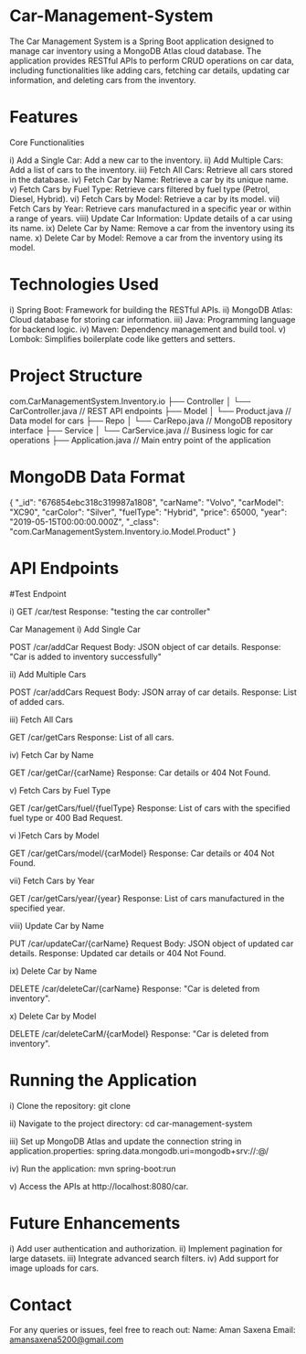 # Car-Management-System
The Car Management System is a Spring Boot application designed to manage car inventory using a MongoDB Atlas cloud database. The application provides RESTful APIs to perform CRUD operations on car data, including functionalities like adding cars, fetching car details, updating car information, and deleting cars from the inventory.

# Features
Core Functionalities

i) Add a Single Car: Add a new car to the inventory.
ii) Add Multiple Cars: Add a list of cars to the inventory.
iii) Fetch All Cars: Retrieve all cars stored in the database.
iv) Fetch Car by Name: Retrieve a car by its unique name.
v) Fetch Cars by Fuel Type: Retrieve cars filtered by fuel type (Petrol, Diesel, Hybrid).
vi) Fetch Cars by Model: Retrieve a car by its model.
vii) Fetch Cars by Year: Retrieve cars manufactured in a specific year or within a range of years.
viii) Update Car Information: Update details of a car using its name.
ix) Delete Car by Name: Remove a car from the inventory using its name.
x) Delete Car by Model: Remove a car from the inventory using its model.

# Technologies Used

i) Spring Boot: Framework for building the RESTful APIs.
ii) MongoDB Atlas: Cloud database for storing car information.
iii) Java: Programming language for backend logic.
iv) Maven: Dependency management and build tool.
v) Lombok: Simplifies boilerplate code like getters and setters.

# Project Structure

com.CarManagementSystem.Inventory.io
├── Controller
│   └── CarController.java  // REST API endpoints
├── Model
│   └── Product.java        // Data model for cars
├── Repo
│   └── CarRepo.java        // MongoDB repository interface
├── Service
│   └── CarService.java     // Business logic for car operations
├── Application.java        // Main entry point of the application

# MongoDB Data Format

{
  "_id": "676854ebc318c319987a1808",
  "carName": "Volvo",
  "carModel": "XC90",
  "carColor": "Silver",
  "fuelType": "Hybrid",
  "price": 65000,
  "year": "2019-05-15T00:00:00.000Z",
  "_class": "com.CarManagementSystem.Inventory.io.Model.Product"
}




# API Endpoints
#Test Endpoint

i) GET /car/test
Response: "testing the car controller"

Car Management
i) Add Single Car

POST /car/addCar
Request Body: JSON object of car details.
Response: "Car is added to inventory successfully"

ii) Add Multiple Cars

POST /car/addCars
Request Body: JSON array of car details.
Response: List of added cars.

iii) Fetch All Cars

GET /car/getCars
Response: List of all cars.

iv) Fetch Car by Name

GET /car/getCar/{carName}
Response: Car details or 404 Not Found.

v) Fetch Cars by Fuel Type

GET /car/getCars/fuel/{fuelType}
Response: List of cars with the specified fuel type or 400 Bad Request.

vi )Fetch Cars by Model

GET /car/getCars/model/{carModel}
Response: Car details or 404 Not Found.

vii) Fetch Cars by Year

GET /car/getCars/year/{year}
Response: List of cars manufactured in the specified year.

viii) Update Car by Name

PUT /car/updateCar/{carName}
Request Body: JSON object of updated car details.
Response: Updated car details or 404 Not Found.

ix) Delete Car by Name

DELETE /car/deleteCar/{carName}
Response: "Car is deleted from inventory".

x) Delete Car by Model

DELETE /car/deleteCarM/{carModel}
Response: "Car is deleted from inventory".


# Running the Application

i) Clone the repository:
git clone <repository-url>

ii) Navigate to the project directory:
cd car-management-system

iii) Set up MongoDB Atlas and update the connection string in application.properties:
spring.data.mongodb.uri=mongodb+srv://<username>:<password>@<cluster-url>/<database>

iv) Run the application:
mvn spring-boot:run

v) Access the APIs at http://localhost:8080/car.


# Future Enhancements

i) Add user authentication and authorization.
ii) Implement pagination for large datasets.
iii) Integrate advanced search filters.
iv) Add support for image uploads for cars.

# Contact

For any queries or issues, feel free to reach out:
Name: Aman Saxena
Email: amansaxena5200@gmail.com
